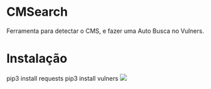 # CMSearch
Ferramenta para detectar o CMS, e fazer uma Auto Busca no Vulners.
<h1>Instalação</h1>
pip3 install requests
pip3 install vulners
<img src="https://i.imgur.com/GkHGbIx.png"/>
